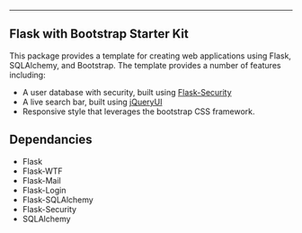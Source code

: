 ------------
Flask with Bootstrap Starter Kit
------------

This package provides a template for creating web applications using Flask, SQLAlchemy,
and Bootstrap.  The template provides a number of features including:

- A user database with security, built using [Flask-Security](https://pythonhosted.org/Flask-Security/)
- A live search bar, built using [jQueryUI](http://jqueryui.com/autocomplete/)
- Responsive style that leverages the bootstrap CSS framework.

Dependancies
------------
* Flask
* Flask-WTF
* Flask-Mail
* Flask-Login
* Flask-SQLAlchemy
* Flask-Security
* SQLAlchemy


